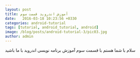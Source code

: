 ```yaml
---
layout: post
title: آموزش اندروید قسمت سوم
date:   2016-03-18 10:23:56 +0330
categories: android-tutorial
tags: [tutorial, android_tutorial, android]
image: /blog/posts/android-tutorial-3/pic03.jpg
author: admin
---
```


سلام
با شما هستم با قسمت سوم آموزش برنامه نویسی اندروید
با ما باشید